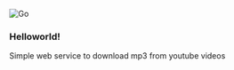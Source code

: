 ![Go](https://github.com/diplay/hello-go/workflows/Go/badge.svg?branch=master)

### Helloworld!

Simple web service to download mp3 from youtube videos
